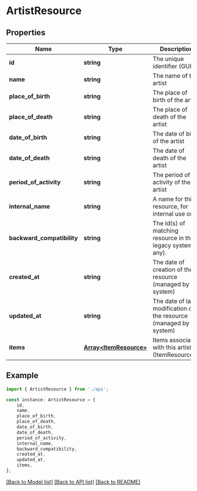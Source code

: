 # ArtistResource


## Properties

Name | Type | Description | Notes
------------ | ------------- | ------------- | -------------
**id** | **string** | The unique identifier (GUID) | [default to undefined]
**name** | **string** | The name of the artist | [default to undefined]
**place_of_birth** | **string** | The place of birth of the artist | [default to undefined]
**place_of_death** | **string** | The place of death of the artist | [default to undefined]
**date_of_birth** | **string** | The date of birth of the artist | [default to undefined]
**date_of_death** | **string** | The date of death of the artist | [default to undefined]
**period_of_activity** | **string** | The period of activity of the artist | [default to undefined]
**internal_name** | **string** | A name for this resource, for internal use only. | [default to undefined]
**backward_compatibility** | **string** | The Id(s) of matching resource in the legacy system (if any). | [default to undefined]
**created_at** | **string** | The date of creation of the resource (managed by the system) | [default to undefined]
**updated_at** | **string** | The date of last modification of the resource (managed by the system) | [default to undefined]
**items** | [**Array&lt;ItemResource&gt;**](ItemResource.md) | Items associated with this artist (ItemResource[]) | [optional] [default to undefined]

## Example

```typescript
import { ArtistResource } from './api';

const instance: ArtistResource = {
    id,
    name,
    place_of_birth,
    place_of_death,
    date_of_birth,
    date_of_death,
    period_of_activity,
    internal_name,
    backward_compatibility,
    created_at,
    updated_at,
    items,
};
```

[[Back to Model list]](../README.md#documentation-for-models) [[Back to API list]](../README.md#documentation-for-api-endpoints) [[Back to README]](../README.md)
